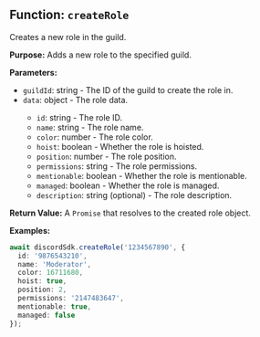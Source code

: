 ## Function: `createRole`

Creates a new role in the guild.

**Purpose:**
Adds a new role to the specified guild.

**Parameters:**
- `guildId`: string - The ID of the guild to create the role in.
- `data`: object<DiscordRoleSchema> - The role data.
  - `id`: string - The role ID.
  - `name`: string - The role name.
  - `color`: number - The role color.
  - `hoist`: boolean - Whether the role is hoisted.
  - `position`: number - The role position.
  - `permissions`: string - The role permissions.
  - `mentionable`: boolean - Whether the role is mentionable.
  - `managed`: boolean - Whether the role is managed.
  - `description`: string (optional) - The role description.

**Return Value:**
A `Promise` that resolves to the created role object.

**Examples:**
```typescript
await discordSdk.createRole('1234567890', {
  id: '9876543210',
  name: 'Moderator',
  color: 16711680,
  hoist: true,
  position: 2,
  permissions: '2147483647',
  mentionable: true,
  managed: false
});
```